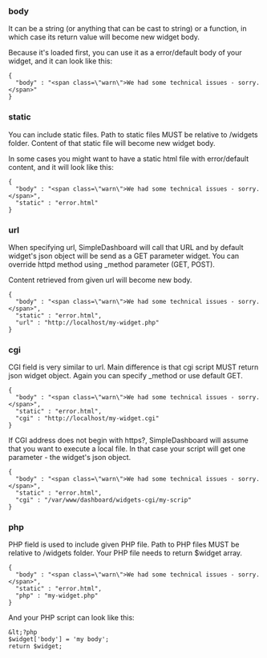 ### body

It can be a string (or anything that can be cast to string) or a function, in which case its return value will become new widget body.

Because it's loaded first, you can use it as a error/default body of your widget, and it can look like this:

~~~
{
  "body" : "<span class=\"warn\">We had some technical issues - sorry.</span>"
}
~~~


### static

You can include static files. Path to static files MUST be relative to /widgets folder. Content of that static file will become new widget body.

In some cases you might want to have a static html file with error/default content, and it will look like this:

~~~
{
  "body" : "<span class=\"warn\">We had some technical issues - sorry.</span>",
  "static" : "error.html"
}
~~~


### url

When specifying url, SimpleDashboard will call that URL and by default widget's json object will be send as a GET parameter widget. You can override httpd method using _method parameter (GET, POST).

Content retrieved from given url will become new body.

~~~
{
  "body" : "<span class=\"warn\">We had some technical issues - sorry.</span>",
  "static" : "error.html",
  "url" : "http://localhost/my-widget.php"
}
~~~


### cgi

CGI field is very similar to url. Main difference is that cgi script MUST return json widget object. Again you can specify _method or use default GET.

~~~
{
  "body" : "<span class=\"warn\">We had some technical issues - sorry.</span>",
  "static" : "error.html",
  "cgi" : "http://localhost/my-widget.cgi"
}
~~~

If CGI address does not begin with https?, SimpleDashboard will assume that you want to execute a local file. In that case your script will get one parameter - the widget's json object.

~~~
{
  "body" : "<span class=\"warn\">We had some technical issues - sorry.</span>",
  "static" : "error.html",
  "cgi" : "/var/www/dashboard/widgets-cgi/my-scrip"
}
~~~

### php

PHP field is used to include given PHP file. Path to PHP files MUST be relative to /widgets folder. Your PHP file needs to return $widget array.

~~~~
{
  "body" : "<span class=\"warn\">We had some technical issues - sorry.</span>",
  "static" : "error.html",
  "php" : "my-widget.php"
}
~~~~

And your PHP script can look like this:

~~~~
&lt;?php
$widget['body'] = 'my body';
return $widget;
~~~~